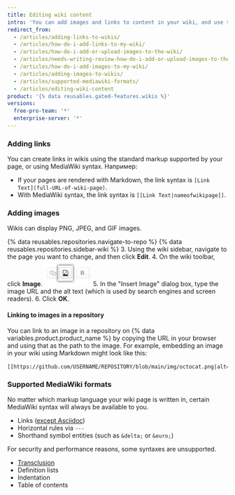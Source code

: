 ```yaml
---
title: Editing wiki content
intro: 'You can add images and links to content in your wiki, and use some supported MediaWiki formats.'
redirect_from:
  - /articles/adding-links-to-wikis/
  - /articles/how-do-i-add-links-to-my-wiki/
  - /articles/how-do-i-add-or-upload-images-to-the-wiki/
  - /articles/needs-writing-review-how-do-i-add-or-upload-images-to-the-wiki/
  - /articles/how-do-i-add-images-to-my-wiki/
  - /articles/adding-images-to-wikis/
  - /articles/supported-mediawiki-formats/
  - /articles/editing-wiki-content
product: '{% data reusables.gated-features.wikis %}'
versions:
  free-pro-team: '*'
  enterprise-server: '*'
---
```


### Adding links

You can create links in wikis using the standard markup supported by your page, or using MediaWiki syntax. Например:

- If your pages are rendered with Markdown, the link syntax is `[Link Text](full-URL-of-wiki-page)`.
- With MediaWiki syntax, the link syntax is `[[Link Text|nameofwikipage]]`.

### Adding images

Wikis can display PNG, JPEG, and GIF images.

{% data reusables.repositories.navigate-to-repo %}
{% data reusables.repositories.sidebar-wiki %}
3. Using the wiki sidebar, navigate to the page you want to change, and then click **Edit**.
4. On the wiki toolbar, click **Image**. ![Wiki Add image button](/assets/images/help/wiki/wiki_add_image.png)
5. In the "Insert Image" dialog box, type the image URL and the alt text (which is used by search engines and screen readers).
6. Click **OK**.

#### Linking to images in a repository

You can link to an image in a repository on {% data variables.product.product_name %} by copying the URL in your browser and using that as the path to the image. For example, embedding an image in your wiki using Markdown might look like this:

    [[https://github.com/USERNAME/REPOSITORY/blob/main/img/octocat.png|alt=octocat]]

### Supported MediaWiki formats

No matter which markup language your wiki page is written in, certain MediaWiki syntax will always be available to you.
- Links ([except Asciidoc](https://github.com/gollum/gollum/commit/d1cf698b456cd6a35a54c6a8e7b41d3068acec3b))
- Horizontal rules via `---`
- Shorthand symbol entities (such as `&delta;` or `&euro;`)

For security and performance reasons, some syntaxes are unsupported.
- [Transclusion](https://www.mediawiki.org/wiki/Transclusion)
- Definition lists
- Indentation
- Table of contents
